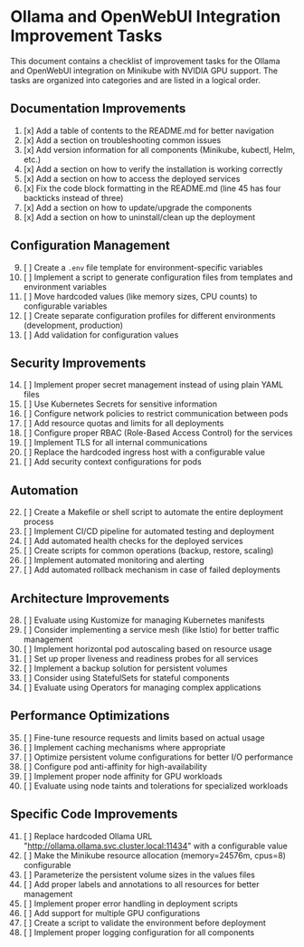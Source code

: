 # Ollama and OpenWebUI Integration Improvement Tasks

This document contains a checklist of improvement tasks for the Ollama and OpenWebUI integration on Minikube with NVIDIA GPU support. The tasks are organized into categories and are listed in a logical order.

## Documentation Improvements

1. [x] Add a table of contents to the README.md for better navigation
2. [x] Add a section on troubleshooting common issues
3. [x] Add version information for all components (Minikube, kubectl, Helm, etc.)
4. [x] Add a section on how to verify the installation is working correctly
5. [x] Add a section on how to access the deployed services
6. [x] Fix the code block formatting in the README.md (line 45 has four backticks instead of three)
7. [x] Add a section on how to update/upgrade the components
8. [x] Add a section on how to uninstall/clean up the deployment

## Configuration Management

9. [ ] Create a `.env` file template for environment-specific variables
10. [ ] Implement a script to generate configuration files from templates and environment variables
11. [ ] Move hardcoded values (like memory sizes, CPU counts) to configurable variables
12. [ ] Create separate configuration profiles for different environments (development, production)
13. [ ] Add validation for configuration values

## Security Improvements

14. [ ] Implement proper secret management instead of using plain YAML files
15. [ ] Use Kubernetes Secrets for sensitive information
16. [ ] Configure network policies to restrict communication between pods
17. [ ] Add resource quotas and limits for all deployments
18. [ ] Configure proper RBAC (Role-Based Access Control) for the services
19. [ ] Implement TLS for all internal communications
20. [ ] Replace the hardcoded ingress host with a configurable value
21. [ ] Add security context configurations for pods

## Automation

22. [ ] Create a Makefile or shell script to automate the entire deployment process
23. [ ] Implement CI/CD pipeline for automated testing and deployment
24. [ ] Add automated health checks for the deployed services
25. [ ] Create scripts for common operations (backup, restore, scaling)
26. [ ] Implement automated monitoring and alerting
27. [ ] Add automated rollback mechanism in case of failed deployments

## Architecture Improvements

28. [ ] Evaluate using Kustomize for managing Kubernetes manifests
29. [ ] Consider implementing a service mesh (like Istio) for better traffic management
30. [ ] Implement horizontal pod autoscaling based on resource usage
31. [ ] Set up proper liveness and readiness probes for all services
32. [ ] Implement a backup solution for persistent volumes
33. [ ] Consider using StatefulSets for stateful components
34. [ ] Evaluate using Operators for managing complex applications

## Performance Optimizations

35. [ ] Fine-tune resource requests and limits based on actual usage
36. [ ] Implement caching mechanisms where appropriate
37. [ ] Optimize persistent volume configurations for better I/O performance
38. [ ] Configure pod anti-affinity for high-availability
39. [ ] Implement proper node affinity for GPU workloads
40. [ ] Evaluate using node taints and tolerations for specialized workloads

## Specific Code Improvements

41. [ ] Replace hardcoded Ollama URL "http://ollama.ollama.svc.cluster.local:11434" with a configurable value
42. [ ] Make the Minikube resource allocation (memory=24576m, cpus=8) configurable
43. [ ] Parameterize the persistent volume sizes in the values files
44. [ ] Add proper labels and annotations to all resources for better management
45. [ ] Implement proper error handling in deployment scripts
46. [ ] Add support for multiple GPU configurations
47. [ ] Create a script to validate the environment before deployment
48. [ ] Implement proper logging configuration for all components
